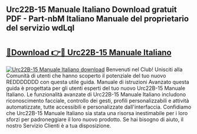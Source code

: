 ## Urc22B-15 Manuale Italiano Download gratuit PDF - Part-nbM Italiano Manuale del proprietario del servizio wdLql

# <h2><a href="http://dfbl6u9.blite.top/?on=Urc22B-15+Manuale+Italiano">🔗Download 👉🔴 Urc22B-15 Manuale Italiano</a></h2>

[![Urc22B-15 Manuale Italiano download](https://i.imgur.com/lujVjoI.png)](http://dfbl6u9.blite.top/?on=Urc22B-15+Manuale+Italiano)
Benvenuti nel Club! Unisciti alla Comunità di utenti che hanno scoperto il potenziale del tuo nuovo REDDDDDDD con questa utile guida. Manuale di istruzioni Avanzato questa guida è progettata per gli utenti esperti del tuo nuovo Urc22B-15 Manuale Italiano. Le funzionalità avanzate di Urc22B-15 Manuale Italiano includono riconoscimento facciale, controllo dei gesti, profili personalizzabili e attività automatizzate, tutte accessibili e personalizzate dall'interfaccia. Confidiamo che Urc22B-15 Manuale Italiano sia stata una risorsa inestimabile per i loro sforzi per padroneggiare il loro nuovo prodotto. Se hai bisogno di aiuto, il nostro Servizio Clienti è a tua disposizione.
